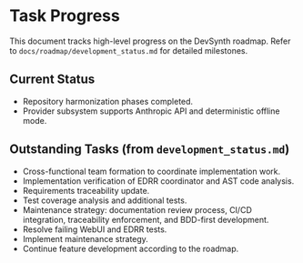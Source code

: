 # Task Progress

This document tracks high-level progress on the DevSynth roadmap. Refer to
`docs/roadmap/development_status.md` for detailed milestones.

## Current Status

- Repository harmonization phases completed.
- Provider subsystem supports Anthropic API and deterministic offline mode.

## Outstanding Tasks (from `development_status.md`)

- Cross-functional team formation to coordinate implementation work.
- Implementation verification of EDRR coordinator and AST code analysis.
- Requirements traceability update.
- Test coverage analysis and additional tests.
- Maintenance strategy: documentation review process, CI/CD integration,
  traceability enforcement, and BDD-first development.
- Resolve failing WebUI and EDRR tests.
- Implement maintenance strategy.
- Continue feature development according to the roadmap.

